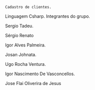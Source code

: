 	Cadastro de clientes.

Linguagem Csharp.
	Integrantes do grupo.

Sergio Tadeu.

Sérgio Renato


Igor Alves Palmeira.

Josan Johnata.

Ugo Rocha Ventura.

Igor Nascimento De Vasconcellos.

Jose Flai Oliverira de Jesus 